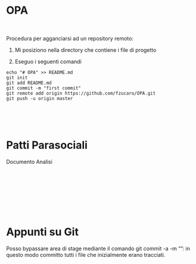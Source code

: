 OPA
===

 

Procedura per agganciarsi ad un repository remoto:

1.  Mi posiziono nella directory che contiene i file di progetto

2.  Eseguo i seguenti comandi

~~~~~~~~~~~~~~~~~~~~~~~~~~~~~~~~~~~~~~~~~~~~~~~~~~~~~~~~~~~~~~~~~~~~~~~~~~~~~~~~
echo "# OPA" >> README.md
git init
git add README.md
git commit -m "first commit"
git remote add origin https://github.com/fzucaro/OPA.git
git push -u origin master
~~~~~~~~~~~~~~~~~~~~~~~~~~~~~~~~~~~~~~~~~~~~~~~~~~~~~~~~~~~~~~~~~~~~~~~~~~~~~~~~

 

 

Patti Parasociali
=================

Documento Analisi

 

 

 

 

Appunti su Git
==============

Posso bypassare area di stage mediante il comando git commit -a -m “”: in questo
modo committo tutti i file che inizialmente erano tracciati.

 
